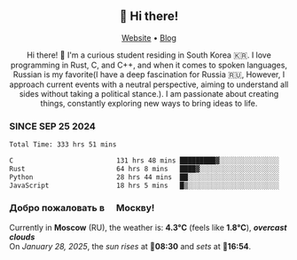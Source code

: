 <h2 align="center">👋 Hi there!</h2>
<p align="center">
  <a href="https://urdekcah.ru">Website</a> •
  <a href="https://urdekcah.blog">Blog</a>
</p>

<p align="center">
  Hi there! 👋 I'm a curious student residing in South Korea 🇰🇷. I love programming in Rust, C, and C++, and when it comes to spoken languages, Russian is my favorite(I have a deep fascination for Russia 🇷🇺, However, I approach current events with a neutral perspective, aiming to understand all sides without taking a political stance.). I am passionate about creating things, constantly exploring new ways to bring ideas to life.
</p>

### SINCE SEP 25 2024
<!--START_SECTION:waka-->
<!--LAST_WAKA_UPDATE:2025-01-27 18:28:05-->
```txt
Total Time: 333 hrs 51 mins

C                          131 hrs 48 mins █████████▓░░░░░░░░░░░░░░░   38.45 %
Rust                       64 hrs 8 mins   ████▓░░░░░░░░░░░░░░░░░░░░   18.71 %
Python                     28 hrs 44 mins  ██░░░░░░░░░░░░░░░░░░░░░░░   08.39 %
JavaScript                 18 hrs 5 mins   █▒░░░░░░░░░░░░░░░░░░░░░░░   05.28 %
```
<!--END_SECTION:waka-->

<h3>Добро пожаловать в <img src="https://cdn-icons-png.flaticon.com/512/197/197408.png" width="13"/> Москву!</h3>

<!--START_SECTION:weather:moscow-->
<!--LAST_WEATHER_UPDATE:2025-01-28 03:22:25-->
Currently in **Moscow** (RU), the weather is: **4.3°C** (feels like **1.8°C**), ***overcast clouds***<br/>
On *January 28, 2025*, the *sun rises* at 🌅**08:30** and *sets* at 🌇**16:54**.
<!--END_SECTION:weather-->
